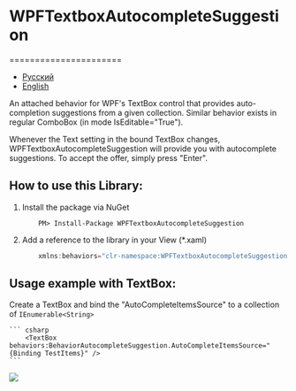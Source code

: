 # WPFTextboxAutocompleteSuggestion
======================

- [Русский](README.md)
- [English](README.en.md)

An attached behavior for WPF's TextBox control that provides auto-completion suggestions from a given collection. 
Similar behavior exists in regular ComboBox (in mode IsEditable="True").

Whenever the Text setting in the bound TextBox changes, WPFTextboxAutocompleteSuggestion will provide you with autocomplete suggestions.
To accept the offer, simply press "Enter".

## How to use this Library:

1. Install the package via NuGet

	```
		PM> Install-Package WPFTextboxAutocompleteSuggestion
	```

2. Add a reference to the library in your View (*.xaml)

	``` csharp
		xmlns:behaviors="clr-namespace:WPFTextboxAutocompleteSuggestion;assembly=WPFTextboxAutocompleteSuggestion"
	```
	
## Usage example with TextBox:

Create a TextBox and bind the "AutoCompleteItemsSource" to a collection of ```IEnumerable<String>```

	``` csharp
		<TextBox behaviors:BehaviorAutocompleteSuggestion.AutoCompleteItemsSource="{Binding TestItems}" />
	```
	
![](https://github.com/BouRHooD/WPFTextboxAutocompleteSuggestion/_Docs/Resources/_TestApp_TextBox.gif)
